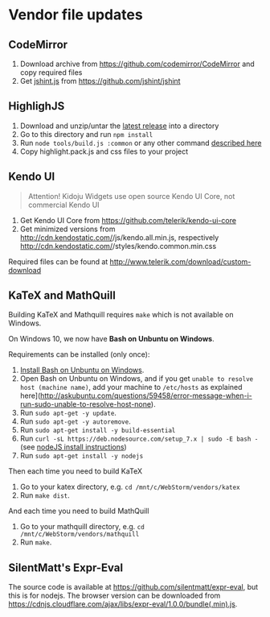 # Vendor file updates

## CodeMirror

1. Download archive from https://github.com/codemirror/CodeMirror and copy required files
2. Get [jshint.js](https://raw.githubusercontent.com/jshint/jshint/master/dist/jshint.js) from https://github.com/jshint/jshint

## HighlighJS

1. Download and unzip/untar the [latest release](https://github.com/isagalaev/highlight.js/releases) into a directory
2. Go to this directory and run ```npm install```
3. Run ```node tools/build.js :common``` or any other command [described here](http://highlightjs.readthedocs.org/en/latest/building-testing.html)
4. Copy highlight.pack.js and css files to your project

## Kendo UI

> Attention! Kidoju Widgets use open source Kendo UI Core, not commercial Kendo UI

1. Get Kendo UI Core from https://github.com/telerik/kendo-ui-core
2. Get minimized versions from http://cdn.kendostatic.com/<version>/js/kendo.all.min.js, respectively http://cdn.kendostatic.com/<version>/styles/kendo.common.min.css

Required files can be found at http://www.telerik.com/download/custom-download

## KaTeX and MathQuill

Building KaTeX and Mathquill requires ```make``` which is not available on Windows.

On Windows 10, we now have **Bash on Unbuntu on Windows**.
 
Requirements can be installed (only once):

1. [Install Bash on Unbuntu on Windows](https://msdn.microsoft.com/en-gb/commandline/wsl/install_guide).
2. Open Bash on Unbuntu on Windows, and if you get ```unable to resolve host (machine name)```, add your machine to ```/etc/hosts``` as explained here](http://askubuntu.com/questions/59458/error-message-when-i-run-sudo-unable-to-resolve-host-none).
3. Run ```sudo apt-get -y update```.
4. Run ```sudo apt-get -y autoremove```.
5. Run ```sudo apt-get install -y build-essential```
6. Run ```curl -sL https://deb.nodesource.com/setup_7.x | sudo -E bash -``` (see [nodeJS install instructions](https://nodejs.org/en/download/package-manager/#debian-and-ubuntu-based-linux-distributions))
7. Run ```sudo apt-get install -y nodejs```

Then each time you need to build KaTeX

1. Go to your katex directory, e.g. ```cd /mnt/c/WebStorm/vendors/katex```
2. Run ```make dist```.

And each time you need to build MathQuill

1. Go to your mathquill directory, e.g. ```cd /mnt/c/WebStorm/vendors/mathquill```
2. Run ```make```.

## SilentMatt's Expr-Eval

The source code is available at https://github.com/silentmatt/expr-eval, but this is for nodejs.
The browser version can be downloaded from https://cdnjs.cloudflare.com/ajax/libs/expr-eval/1.0.0/bundle(.min).js.
